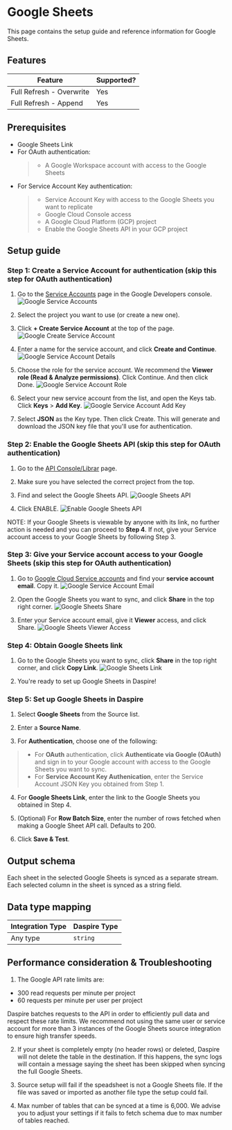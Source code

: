 # Google Sheets

This page contains the setup guide and reference information for Google Sheets.

## Features

| Feature | Supported? |
| --- | --- |
| Full Refresh - Overwrite | Yes |
| Full Refresh - Append | Yes |

## Prerequisites

* Google Sheets Link
* For OAuth authentication:
  > * A Google Workspace account with access to the Google Sheets
* For Service Account Key authentication:
  > * Service Account Key with access to the Google Sheets you want to replicate
  > * Google Cloud Console access
  > * A Google Cloud Platform (GCP) project
  > * Enable the Google Sheets API in your GCP project

## Setup guide

### Step 1: Create a Service Account for authentication (skip this step for OAuth authentication)

1. Go to the [Service Accounts](https://console.developers.google.com/iam-admin/serviceaccounts) page in the Google Developers console.
![Google Service Accounts](/assets/images/ga4-service-accounts.jpg "Google Service Accounts")

2. Select the project you want to use (or create a new one).

3. Click **+ Create Service Account** at the top of the page.
![Google Create Service Account](/assets/images/ga4-create-service-account.jpg "Google Create Service Account")

4. Enter a name for the service account, and click **Create and Continue**.
![Google Service Account Details](/assets/images/ga4-service-account-details.jpg "Google Service Account Details")

5. Choose the role for the service account. We recommend the **Viewer role (Read & Analyze permissions)**. Click Continue. And then click Done.
![Google Service Account Role](/assets/images/ga4-service-account-role.jpg "Google Service Account Role")

6. Select your new service account from the list, and open the Keys tab. Click **Keys** > **Add Key**.
![Google Service Account Add Key](/assets/images/ga4-service-account-add-key.jpg "Google Service Account Add Key")

7. Select **JSON** as the Key type. Then click Create. This will generate and download the JSON key file that you'll use for authentication.

### Step 2: Enable the Google Sheets API (skip this step for OAuth authentication)

1. Go to the [API Console/Librar](https://console.cloud.google.com/apis/library) page.

2. Make sure you have selected the correct project from the top.

3. Find and select the Google Sheets API.
![Google Sheets API](/assets/images/gsheets-api.jpg "Google Sheets API")

4. Click ENABLE.
![Enable Google Sheets API](/assets/images/gsheets-api-enable.jpg "Enable Google Sheets API")

NOTE: If your Google Sheets is viewable by anyone with its link, no further action is needed and you can proceed to **Step 4**. If not, give your Service account access to your Google Sheets by following Step 3.

### Step 3: Give your Service account access to your Google Sheets (skip this step for OAuth authentication)

1. Go to [Google Cloud Service accounts](https://console.cloud.google.com/iam-admin/serviceaccounts) and find your **service account email**. Copy it.
![Google Service Account Email](/assets/images/gsheets-email.jpg "Google Service Account Email")

2. Open the Google Sheets you want to sync, and click **Share** in the top right corner.
![Google Sheets Share](/assets/images/gsheets-share.jpg "Google Sheets Share")

3. Enter your Service account email, give it **Viewer** access, and click Share.
![Google Sheets Viewer Access](/assets/images/gsheets-viewer-access.jpg "Google Sheets Viewer Access")

### Step 4: Obtain Google Sheets link

1.  Go to the Google Sheets you want to sync, click **Share** in the top right corner, and click **Copy Link**.
![Google Sheets Link](/assets/images/gsheets-link.jpg "Google Sheets Link")

2. You're ready to set up Google Sheets in Daspire!

### Step 5: Set up Google Sheets in Daspire

1. Select **Google Sheets** from the Source list.

2. Enter a **Source Name**.

3. For **Authentication**, choose one of the following:

  > * For **OAuth** authentication, click **Authenticate via Google (OAuth)** and sign in to your Google account with access to the Google Sheets you want to sync.
  > * For **Service Account Key Authenication**, enter the Service Account JSON Key you obtained from Step 1.

4. For **Google Sheets Link**, enter the link to the Google Sheets you obtained in Step 4.

5. (Optional) For **Row Batch Size**, enter the number of rows fetched when making a Google Sheet API call. Defaults to 200.

6. Click **Save & Test**.

## Output schema

Each sheet in the selected Google Sheets is synced as a separate stream. Each selected column in the sheet is synced as a string field.

## Data type mapping

| Integration Type | Daspire Type |
| --- | --- |
| Any type | `string` |

## Performance consideration & Troubleshooting

1. The Google API rate limits are:

  * 300 read requests per minute per project
  * 60 requests per minute per user per project

  Daspire batches requests to the API in order to efficiently pull data and respect these rate limits. We recommend not using the same user or service account for more than 3 instances of the Google Sheets source integration to ensure high transfer speeds.

2. If your sheet is completely empty (no header rows) or deleted, Daspire will not delete the table in the destination. If this happens, the sync logs will contain a message saying the sheet has been skipped when syncing the full Google Sheets.

3. Source setup will fail if the speadsheet is not a Google Sheets file. If the file was saved or imported as another file type the setup could fail.

4. Max number of tables that can be synced at a time is 6,000. We advise you to adjust your settings if it fails to fetch schema due to max number of tables reached.
